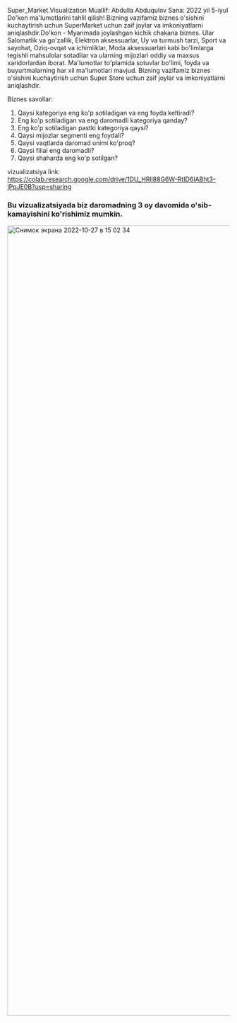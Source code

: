 Super_Market.Visualization
Muallif: Abdulla Abduqulov 
Sana: 2022 yil 5-iyul 
Do'kon ma'lumotlarini tahlil qilish! Bizning vazifamiz biznes o'sishini kuchaytirish uchun SuperMarket uchun zaif joylar va imkoniyatlarni aniqlashdir.Do'kon - Myanmada joylashgan kichik chakana biznes. Ular Salomatlik va go'zallik, Elektron aksessuarlar, Uy va turmush tarzi, Sport va sayohat, Oziq-ovqat va ichimliklar, Moda aksessuarlari kabi bo'limlarga tegishli mahsulolar sotadilar va ularning mijozlari oddiy va maxsus xaridorlardan iborat. 
Ma'lumotlar to'plamida sotuvlar bo'limi, foyda va buyurtmalarning har xil ma'lumotlari mavjud. Bizning vazifamiz biznes o'sishini kuchaytirish uchun Super Store uchun zaif joylar va imkoniyatlarni aniqlashdir.

Biznes savollar: 
1. Qaysi kategoriya eng ko'p sotiladigan va eng foyda keltiradi? 
2. Eng ko'p sotiladigan va eng daromadli  kategoriya qanday?  
3. Eng ko'p sotiladigan pastki kategoriya qaysi?     
4. Qaysi mijozlar segmenti eng foydali?     
5. Qaysi vaqtlarda daromad unimi ko'proq?     
6. Qaysi filial eng daromadli?     
7. Qaysi shaharda eng ko'p sotilgan?


vizualizatsiya link:  https://colab.research.google.com/drive/1DU_HRll88G6W-RtID6IABht3-jPpJE0B?usp=sharing

<h3>Bu vizualizatsiyada biz daromadning 3 oy davomida o'sib-kamayishini ko'rishimiz mumkin.</h3>
<img width="1786" alt="Снимок экрана 2022-10-27 в 15 02 34" src="https://user-images.githubusercontent.com/95611906/198255852-6b341ca4-6a3a-458d-bc92-cabc1dd5f02c.png">
